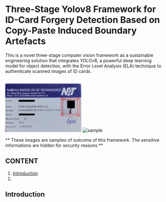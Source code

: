 # Three-Stage Yolov8 Framework for ID-Card Forgery Detection Based on Copy-Paste Induced Boundary Artefacts


This is a novel three-stage computer vision framework as a sustainable engineering solution that integrates YOLOv8, a powerful deep learning model for object detection, with the Error Level Analysis (ELA) technique to authenticate scanned images of ID cards.
<br/>
<br/>

<div class="images" display="flex" justify-content="space-evenly">
  <img src="https://github.com/projjal2025/yolov8-ID-card/blob/main/assets/2.png" width="48%" display="inline-block" alt="sample"/>
  <img src="https://github.com/projjal2025/yolov8-ID-card/blob/main/assets/16.png" width="48%" display="inline-block" alt="sample"/>
  <p>** These images are samples of outcome of this framework. The sensitive informations are hidden for security reasons **</p>
</div>

## CONTENT

1. [Introduction](https://github.com/projjal2025/yolov8-ID-card/blob/main/README.md#introduction)
2. 


## Introduction
